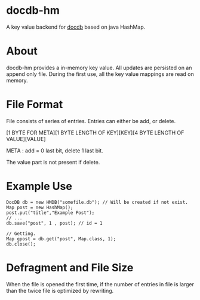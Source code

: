 docdb-hm
========
A key value backend for [docdb](https://github.com/aniljava/docdb) based on java HashMap.

About
=====

docdb-hm provides a in-memory key value. All updates are persisted on an
append only file. During the first use, all the key value mappings are read on
memory.

File Format
===========

File consists of series of entries. Entries can either be add, or delete.

[1 BYTE FOR META][1 BYTE LENGTH OF KEY][KEY][4 BYTE LENGTH OF VALUE][VALUE]

META : add = 0 last bit, delete 1 last bit.

The value part is not present if delete.

Example Use
=============

    DocDB db = new HMDB("somefile.db"); // Will be created if not exist.
    Map post = new HashMap();
    post.put("title","Example Post");
    // ...
    db.save("post", 1 , post); // id = 1
    
    // Getting.
    Map gpost = db.get("post", Map.class, 1);
    db.close();


Defragment and File Size
========================

When the file is opened the first time, if the number of entries in file is
larger than the twice file is optimized  by rewriting.

